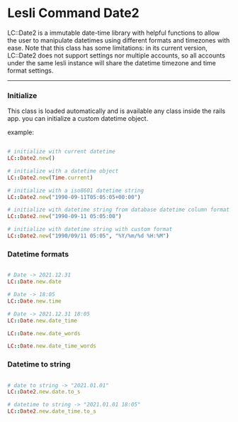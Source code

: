 # Lesli Command Date2
LC::Date2 is a immutable date-time library with helpful functions to allow the user to manipulate datetimes using different formats and timezones with ease. Note that this class has some limitations: in its current version, LC::Date2 does not support settings nor multiple accounts, so all accounts under the same lesli instance will share the datetime timezone and time format settings.

<hr/>


### Initialize
This class is loaded automatically and is available any class inside the rails app. you can initialize a custom datetime object.

example:

```ruby

# initialize with current datetime
LC::Date2.new()

# initialize with a datetime object
LC::Date2.new(Time.current)

# initialize with a iso8601 datetime string
LC::Date2.new("1990-09-11T05:05:05+00:00")

# initialize with datetime string from database datetime column format
LC::Date2.new("1990-09-11 05:05:00")

# initialize with datetime string with custom format
LC::Date2.new("1990/09/11 05:05", "%Y/%m/%d %H:%M")
```

### Datetime formats

```ruby

# Date -> 2021.12.31
LC::Date.new.date 

# Date -> 18:05
LC::Date.new.time 

# Date -> 2021.12.31 18:05
LC::Date.new.date_time 

LC::Date.new.date_words

LC::Date.new.date_time_words
```

### Datetime to string

```ruby

# date to string -> "2021.01.01"
LC::Date2.new.date.to_s

# datetime to string -> "2021.01.01 18:05"
LC::Date2.new.date_time.to_s
```
